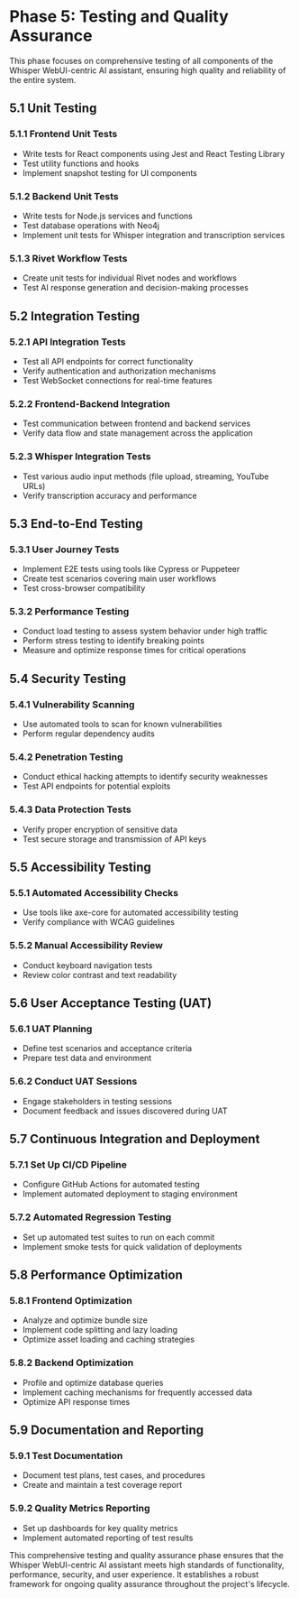 # Phase 5: Testing and Quality Assurance

This phase focuses on comprehensive testing of all components of the Whisper WebUI-centric AI assistant, ensuring high quality and reliability of the entire system.

## 5.1 Unit Testing

### 5.1.1 Frontend Unit Tests
- Write tests for React components using Jest and React Testing Library
- Test utility functions and hooks
- Implement snapshot testing for UI components

### 5.1.2 Backend Unit Tests
- Write tests for Node.js services and functions
- Test database operations with Neo4j
- Implement unit tests for Whisper integration and transcription services

### 5.1.3 Rivet Workflow Tests
- Create unit tests for individual Rivet nodes and workflows
- Test AI response generation and decision-making processes

## 5.2 Integration Testing

### 5.2.1 API Integration Tests
- Test all API endpoints for correct functionality
- Verify authentication and authorization mechanisms
- Test WebSocket connections for real-time features

### 5.2.2 Frontend-Backend Integration
- Test communication between frontend and backend services
- Verify data flow and state management across the application

### 5.2.3 Whisper Integration Tests
- Test various audio input methods (file upload, streaming, YouTube URLs)
- Verify transcription accuracy and performance

## 5.3 End-to-End Testing

### 5.3.1 User Journey Tests
- Implement E2E tests using tools like Cypress or Puppeteer
- Create test scenarios covering main user workflows
- Test cross-browser compatibility

### 5.3.2 Performance Testing
- Conduct load testing to assess system behavior under high traffic
- Perform stress testing to identify breaking points
- Measure and optimize response times for critical operations

## 5.4 Security Testing

### 5.4.1 Vulnerability Scanning
- Use automated tools to scan for known vulnerabilities
- Perform regular dependency audits

### 5.4.2 Penetration Testing
- Conduct ethical hacking attempts to identify security weaknesses
- Test API endpoints for potential exploits

### 5.4.3 Data Protection Tests
- Verify proper encryption of sensitive data
- Test secure storage and transmission of API keys

## 5.5 Accessibility Testing

### 5.5.1 Automated Accessibility Checks
- Use tools like axe-core for automated accessibility testing
- Verify compliance with WCAG guidelines

### 5.5.2 Manual Accessibility Review
- Conduct keyboard navigation tests
- Review color contrast and text readability

## 5.6 User Acceptance Testing (UAT)

### 5.6.1 UAT Planning
- Define test scenarios and acceptance criteria
- Prepare test data and environment

### 5.6.2 Conduct UAT Sessions
- Engage stakeholders in testing sessions
- Document feedback and issues discovered during UAT

## 5.7 Continuous Integration and Deployment

### 5.7.1 Set Up CI/CD Pipeline
- Configure GitHub Actions for automated testing
- Implement automated deployment to staging environment

### 5.7.2 Automated Regression Testing
- Set up automated test suites to run on each commit
- Implement smoke tests for quick validation of deployments

## 5.8 Performance Optimization

### 5.8.1 Frontend Optimization
- Analyze and optimize bundle size
- Implement code splitting and lazy loading
- Optimize asset loading and caching strategies

### 5.8.2 Backend Optimization
- Profile and optimize database queries
- Implement caching mechanisms for frequently accessed data
- Optimize API response times

## 5.9 Documentation and Reporting

### 5.9.1 Test Documentation
- Document test plans, test cases, and procedures
- Create and maintain a test coverage report

### 5.9.2 Quality Metrics Reporting
- Set up dashboards for key quality metrics
- Implement automated reporting of test results

This comprehensive testing and quality assurance phase ensures that the Whisper WebUI-centric AI assistant meets high standards of functionality, performance, security, and user experience. It establishes a robust framework for ongoing quality assurance throughout the project's lifecycle.
